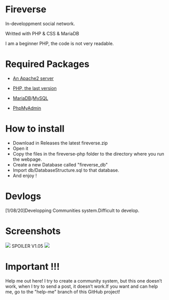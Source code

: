 # Fireverse
In-developpment social network.

Writted with PHP & CSS & MariaDB

I am a beginner PHP, the code is not very readable.

# Required Packages
- [An Apache2 server](https://httpd.apache.org)

- [PHP, the last version](https://php.net)

- [MariaDB](https://mariadb.org)/[MySQL](https://mysql.com)

- [PhpMyAdmin](https://phpmyadmin.net)

# How to install
- Download in Releases the latest fireverse.zip
- Open it
- Copy the files in the fireverse-php folder to the directory where you run the webpage.
- Create a new Database called "fireverse_db"
- Import db/DatabaseStructure.sql to that database.
- And enjoy !

# Devlogs
[1/08/20]Developping Communities system.Difficult to develop.

# Screenshots
![](https://i.imgur.com/3wi2464.png)
SPOILER V1.05
![](https://i.imgur.com/MqglKyD.png)

# Important !!!
Help me out here! I try to create a community system, but this one doesn’t work, when I try to send a post, it doesn’t work.If you want and can help me, go to the "help-me" branch of this GitHub project!
